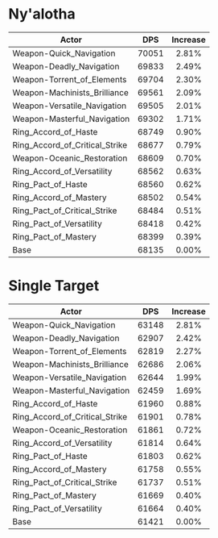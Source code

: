 # Ny'alotha
| Actor | DPS | Increase |
|---|:---:|:---:|
|Weapon-Quick_Navigation|70051|2.81%|
|Weapon-Deadly_Navigation|69833|2.49%|
|Weapon-Torrent_of_Elements|69704|2.30%|
|Weapon-Machinists_Brilliance|69561|2.09%|
|Weapon-Versatile_Navigation|69505|2.01%|
|Weapon-Masterful_Navigation|69302|1.71%|
|Ring_Accord_of_Haste|68749|0.90%|
|Ring_Accord_of_Critical_Strike|68677|0.79%|
|Weapon-Oceanic_Restoration|68609|0.70%|
|Ring_Accord_of_Versatility|68562|0.63%|
|Ring_Pact_of_Haste|68560|0.62%|
|Ring_Accord_of_Mastery|68502|0.54%|
|Ring_Pact_of_Critical_Strike|68484|0.51%|
|Ring_Pact_of_Versatility|68418|0.42%|
|Ring_Pact_of_Mastery|68399|0.39%|
|Base|68135|0.00%|

# Single Target
| Actor | DPS | Increase |
|---|:---:|:---:|
|Weapon-Quick_Navigation|63148|2.81%|
|Weapon-Deadly_Navigation|62907|2.42%|
|Weapon-Torrent_of_Elements|62819|2.27%|
|Weapon-Machinists_Brilliance|62686|2.06%|
|Weapon-Versatile_Navigation|62644|1.99%|
|Weapon-Masterful_Navigation|62459|1.69%|
|Ring_Accord_of_Haste|61960|0.88%|
|Ring_Accord_of_Critical_Strike|61901|0.78%|
|Weapon-Oceanic_Restoration|61861|0.72%|
|Ring_Accord_of_Versatility|61814|0.64%|
|Ring_Pact_of_Haste|61803|0.62%|
|Ring_Accord_of_Mastery|61758|0.55%|
|Ring_Pact_of_Critical_Strike|61737|0.51%|
|Ring_Pact_of_Mastery|61669|0.40%|
|Ring_Pact_of_Versatility|61664|0.40%|
|Base|61421|0.00%|
